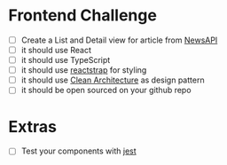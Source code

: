 # Frontend Challenge

- [ ] Create a List and Detail view for article from [NewsAPI](https://newsapi.org/)
- [ ] it should use React
- [ ] it should use TypeScript
- [ ] it should use [reactstrap](https://reactstrap.github.io/) for styling
- [ ] it should use [Clean Architecture](https://medium.com/@rostislavdugin/the-clean-architecture-using-react-and-typescript-a832662af803) as design pattern 
- [ ] it should be open sourced on your github repo

# Extras
- [ ] Test your components with [jest](https://jest-everywhere.now.sh)
